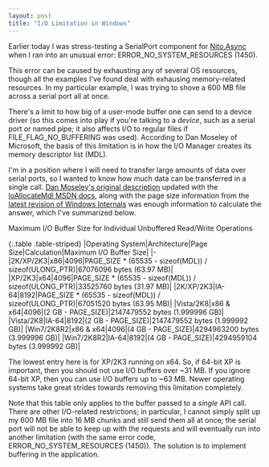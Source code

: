 ```yaml
---
layout: post
title: "I/O Limitation in Windows"
---
```

Earlier today I was stress-testing a SerialPort component for [Nito.Async](http://nitoasync.codeplex.com/) when I ran into an unusual error: ERROR_NO_SYSTEM_RESOURCES (1450).

This error can be caused by exhausting any of several OS resources, though all the examples I've found deal with exhausing memory-related resources. In my particular example, I was trying to shove a 600 MB file across a serial port all at once.

There's a limit to how big of a user-mode buffer one can send to a device driver (so this comes into play if you're talking to a _device_, such as a serial port or named pipe; it also affects I/O to regular files if FILE_FLAG_NO_BUFFERING was used). According to Dan Moseley of Microsoft, the basis of this limitation is in how the I/O Manager creates its memory descriptor list (MDL).

I'm in a position where I will need to transfer large amounts of data over serial ports, so I wanted to know how much data can be transferred in a single call. [Dan Moseley's original description](http://msdn.microsoft.com/en-us/library/aa365747(VS.85).aspx?WT.mc_id=DT-MVP-5000058) updated with the [IoAllocateMdl MSDN docs](http://msdn.microsoft.com/en-us/library/aa490866.aspx?WT.mc_id=DT-MVP-5000058), along with the page size information from the [latest revision of Windows Internals](http://www.amazon.com/gp/product/0735625301?ie=UTF8&tag=stepheclearys-20&linkCode=as2&camp=1789&creative=390957&creativeASIN=0735625301) was enough information to calculate the answer, which I've summarized below.

<div class="panel panel-default" markdown="1">
  <div class="panel-heading">Maximum I/O Buffer Size for Individual Unbuffered Read/Write Operations</div>

{:.table .table-striped}
|Operating System|Architecture|Page Size|Calculation|Maximum I/O Buffer Size|
|-
|2K/XP/2K3|x86|4096|PAGE_SIZE * (65535 - sizeof(MDL)) / sizeof(ULONG_PTR)|67076096 bytes (63.97 MB)|
|XP/2K3|x64|4096|PAGE_SIZE * (65535 - sizeof(MDL)) / sizeof(ULONG_PTR)|33525760 bytes (31.97 MB)|
|2K/XP/2K3|IA-64|8192|PAGE_SIZE * (65535 - sizeof(MDL)) / sizeof(ULONG_PTR)|67051520 bytes (63.95 MB)|
|Vista/2K8|x86 & x64|4096|(2 GB - PAGE_SIZE)|2147479552 bytes (1.999996 GB)|
|Vista/2K8|IA-64|8192|(2 GB - PAGE_SIZE)|2147479552 bytes (1.999992 GB)|
|Win7/2K8R2|x86 & x64|4096|(4 GB - PAGE_SIZE)|4294963200 bytes (3.999996 GB)|
|Win7/2K8R2|IA-64|8192|(4 GB - PAGE_SIZE)|4294959104 bytes (3.999992 GB)|

</div>

The lowest entry here is for XP/2K3 running on x64. So, if 64-bit XP is important, then you should not use I/O buffers over ~31 MB. If you ignore 64-bit XP, then you can use I/O buffers up to ~63 MB. Newer operating systems take great strides towards removing this limitation completely.

Note that this table only applies to the buffer passed to a _single_ API call. There are other I/O-related restrictions; in particular, I cannot simply split up my 600 MB file into 16 MB chunks and still send them all at once; the serial port will not be able to keep up with the requests and will eventually run into another limitation (with the same error code, ERROR_NO_SYSTEM_RESOURCES (1450)). The solution is to implement buffering in the application.

